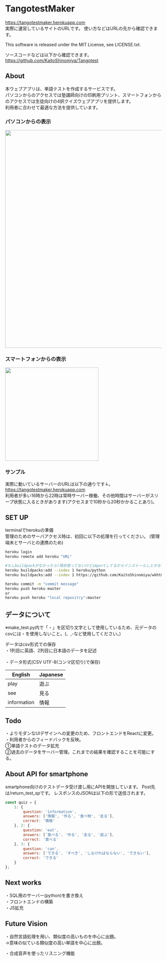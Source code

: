 # TangotestMaker
https://tangotestmaker.herokuapp.com <br>
実際に運営しているサイトのURLです。
使い方などはURLの先から確認できます。

This software is released under the MIT License, see LICENSE.txt.

ソースコードなどは以下から確認できます。<br>
https://github.com/KaitoShinomiya/Tangotest
## About
本ウェブアプリは、単語テストを作成するサービスです。<br>
パソコンからのアクセスでは塾講師向けの印刷用プリント、スマートフォンからのアクセスでは生徒向けの4択クイズウェブアプリを提供します。<br>
利用者に合わせて最適な方法を提供しています。<br>

### パソコンからの表示
<img src="https://tangotestmaker.herokuapp.com/static/images/PC.PNG" width="700">

### スマートフォンからの表示
<img src="https://tangotestmaker.herokuapp.com/static/images/SP.PNG" width="300">

<br>

### サンプル
実際に動いているサーバーのURLは以下の通りです↓。<br>
https://tangotestmaker.herokuapp.com <br> 
利用者が多い16時から22時は常時サーバー稼働、その他時間はサーバーがスリープ状態に入るときがあります(アクセスまで10秒から20秒かかることあり)。

## SET UP
terminalでherokuの準備<br>
管理のためのサーバアクセス時は、初回に以下の処理を行ってください。
(管理端末とサーバとの連携のため)
```Bash
heroku login
heroku remote add heroku "URL"

#もしbuildpackがなかったら(現状使ってないけどimportしてるからインストールしとかないとエラー出る)
heroku buildpacks:add --index 1 heroku/python
heroku buildpacks:add --index 1 https://github.com/KaitoShinomiya/wkhtmltopdf-buildpack.git

heroku commit -m "commit message"
heroku push heroku master
or
heroku push heroku "local repositry":master 
```

## データについて
※make_test.py内で「・」を区切り文字として使用しているため、元データのcsvには・を使用しないこと。(、,-など使用してください。)


データはcsv形式での保存<br>
・1列目に英語、2列目に日本語のデータを記述<br><br>
・データ形式(CSV UTF-8(コンマ区切り)で保存)<br>

|   English |  Japanese  |
| ---- | ---- |
|  play  |  遊ぶ  |
|  see  |  見る  |
|  information | 情報 |

## Todo
・よりモダンなUIデザインへの変更のため、フロントエンドをReactに変更。<br>
・利用者からのフィードバックを反映。<br>
①単語テストのデータ拡充<br>
②過去のデータをサーバー管理。これまでの結果を確認することを可能にする。

## About API for smartphone

smartphone向けのテストデータ受け渡し用にAPIを開放しています。
Post先は/return_test_spです。
レスポンスのJSONは以下の形で送信されます。

```js
const quiz = {
    1: {
        question: 'information',
        answers: ['情報', '作る', '食べ物', '走る'],
        correct: '情報'
    }, 2: {
        question: 'eat',
        answers: ['食べる', '作る', '走る', '遊ぶ'],
        correct: '食べる'
    }, 3: {
        question: 'can',
        answers: ['できる', 'すべき', 'しなければならない', 'できない'],
        correct: 'できる'
    }
};
```

## Next works
・SQL用のサーバー(python)を書き換え<br>
・フロントエンドの構築<br>
・JS拡充

## Future Vision
・自然言語処理を用い、類似度の高いものを中心に出題。<br>
→意味の似ている類似度の高い単語を中心に出題。<br>

・合成音声を使ったリスニング機能
